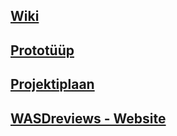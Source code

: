 ## [Wiki](https://github.com/madiskar/utwebproject/wiki)

## [Prototüüp](https://github.com/madiskar/utwebproject/wiki/Prototüüp/)

## [Projektiplaan](https://github.com/madiskar/wasdreviews/wiki/Projektiplaan)

## [WASDreviews - Website](http://wasdreviews.cs.ut.ee/)
